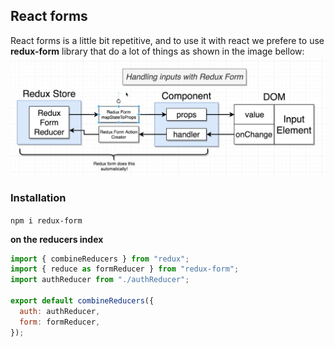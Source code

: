 ## React forms

React forms is a little bit repetitive, and to use it with react we prefere to use **redux-form** library that do a lot of things as shown in the image bellow:
![How React Forms Works](../images/readux-forms-flow.JPG)

### Installation

`npm i redux-form`

**on the reducers index**

```javascript
import { combineReducers } from "redux";
import { reduce as formReducer } from "redux-form";
import authReducer from "./authReducer";

export default combineReducers({
  auth: authReducer,
  form: formReducer,
});
```
